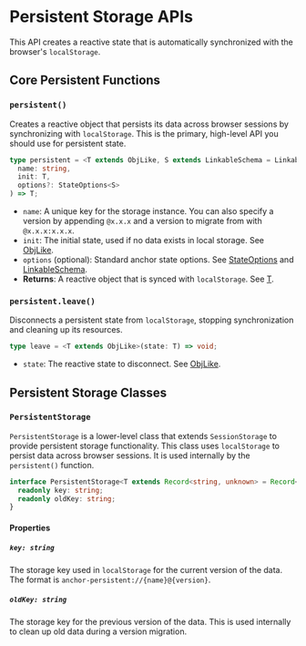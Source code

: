 # Persistent Storage APIs

This API creates a reactive state that is automatically synchronized with the browser's `localStorage`.

## Core Persistent Functions

### `persistent()`

Creates a reactive object that persists its data across browser sessions by synchronizing with `localStorage`. This is the primary, high-level API you should use for persistent state.

```typescript
type persistent = <T extends ObjLike, S extends LinkableSchema = LinkableSchema>(
  name: string,
  init: T,
  options?: StateOptions<S>
) => T;
```

- `name`: A unique key for the storage instance. You can also specify a version by appending `@x.x.x` and a version to migrate from with `@x.x.x:x.x.x`.
- `init`: The initial state, used if no data exists in local storage. See [ObjLike](../core/types.md#objlike).
- `options` (optional): Standard anchor state options. See [StateOptions](../core/types.md#stateoptions-s) and [LinkableSchema](../core/types.md#linkableschema).
- **Returns**: A reactive object that is synced with `localStorage`. See [T](types.md#persistentstorage).

### `persistent.leave()`

Disconnects a persistent state from `localStorage`, stopping synchronization and cleaning up its resources.

```typescript
type leave = <T extends ObjLike>(state: T) => void;
```

- `state`: The reactive state to disconnect. See [ObjLike](../core/types.md#objlike).

## Persistent Storage Classes

### `PersistentStorage`

`PersistentStorage` is a lower-level class that extends `SessionStorage` to provide persistent storage functionality. This class uses `localStorage` to persist data across browser sessions. It is used internally by the `persistent()` function.

```typescript
interface PersistentStorage<T extends Record<string, unknown> = Record<string, unknown>> extends SessionStorage<T> {
  readonly key: string;
  readonly oldKey: string;
}
```

#### Properties

##### `key: string`

The storage key used in `localStorage` for the current version of the data. The format is `anchor-persistent://{name}@{version}`.

##### `oldKey: string`

The storage key for the previous version of the data. This is used internally to clean up old data during a version migration.
